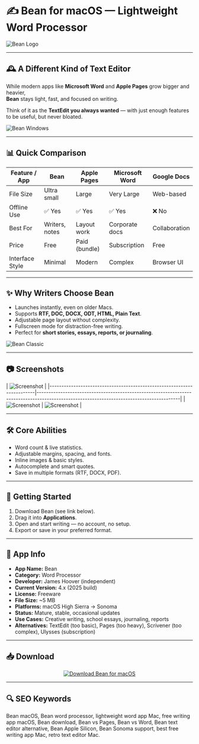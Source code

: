 # ✍️ Bean for macOS — Lightweight Word Processor

![Bean Logo](https://bean-osx.com/graphics/bean_logo.jpg)

---

## 🕰 A Different Kind of Text Editor

While modern apps like **Microsoft Word** and **Apple Pages** grow bigger and heavier,  
**Bean** stays light, fast, and focused on writing.  

Think of it as the **TextEdit you always wanted** — with just enough features to be useful, but never bloated.  

![Bean Windows](https://bean-osx.com/graphics/two_windows.jpg)

---

## 📊 Quick Comparison

| Feature / App       | Bean            | Apple Pages | Microsoft Word | Google Docs |
|----------------------|-----------------|-------------|----------------|-------------|
| File Size           | Ultra small     | Large       | Very Large     | Web-based   |
| Offline Use         | ✅ Yes          | ✅ Yes      | ✅ Yes         | ❌ No       |
| Best For            | Writers, notes  | Layout work | Corporate docs | Collaboration |
| Price               | Free            | Paid (bundle)| Subscription   | Free        |
| Interface Style     | Minimal         | Modern      | Complex        | Browser UI  |

---

## ✨ Why Writers Choose Bean

- Launches instantly, even on older Macs.  
- Supports **RTF, DOC, DOCX, ODT, HTML, Plain Text**.  
- Adjustable page layout without complexity.  
- Fullscreen mode for distraction-free writing.  
- Perfect for **short stories, essays, reports, or journaling**.  

![Bean Classic](https://www.macgadget.de/img21/bean.jpg)

---

## 📷 Screenshots

| ![Screenshot](https://images.sftcdn.net/images/t_app-cover-s,f_auto/p/90359cda-9b26-11e6-9f7f-00163ec9f5fa/54279814/bean-screenshot.jpg) |
|------------------------------------------------------------------------|------------------------------------------------------------------------------------------------------------------------------------------|
| ![Screenshot](https://mac-cdn.softpedia.com/screenshots/Bean_41.jpg)   | ![Screenshot](https://www.bean-osx.com/graphics/news_bean_plaintext.jpg)                                                                 |

---

## 🛠 Core Abilities

- Word count & live statistics.  
- Adjustable margins, spacing, and fonts.  
- Inline images & basic styles.  
- Autocomplete and smart quotes.  
- Save in multiple formats (RTF, DOCX, PDF).  

---

## 🚀 Getting Started

1. Download Bean (see link below).  
2. Drag it into **Applications**.  
3. Open and start writing — no account, no setup.  
4. Export or save in your preferred format.  

---

## 📌 App Info

- **App Name:** Bean  
- **Category:** Word Processor  
- **Developer:** James Hoover (independent)  
- **Current Version:** 4.x (2025 build)  
- **License:** Freeware  
- **File Size:** ~5 MB  
- **Platforms:** macOS High Sierra → Sonoma  
- **Status:** Mature, stable, occasional updates  
- **Use Cases:** Creative writing, school essays, journaling, reports  
- **Alternatives:** TextEdit (too basic), Pages (too heavy), Scrivener (too complex), Ulysses (subscription)  

---

## 📥 Download

<div align="center">
  <a href="#">
    <img
      src="https://img.shields.io/badge/⬇️_Download_Bean_for_macOS-2E8B57?style=for-the-badge&logo=apple&logoColor=white"
      alt="Download Bean for macOS"
    />
  </a>
</div>

---

## 🔍 SEO Keywords

Bean macOS, Bean word processor, lightweight word app Mac, free writing app macOS, Bean download, Bean vs Pages, Bean vs Word, Bean text editor alternative, Bean Apple Silicon, Bean Sonoma support, best free writing app Mac, retro text editor Mac.  
